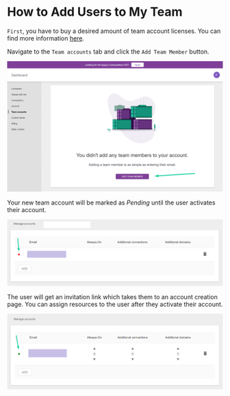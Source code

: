 # How to Add Users to My Team

<code>First</code>, you have to buy a desired amount of team account licenses. You can find more information [here](/dashboard/teams/collaborate-as-a-team).

Navigate to the <code>Team accounts</code> tab and click the <code>Add Team Member</code> button.

<p><img src="/images/dashboard/teams/add-team-member-button.png" alt="Add team member" class="width-90"/></p>

Your new team account will be marked as _Pending_ until the user activates their account.

<p><img src="/images/dashboard/teams/invite-pending-confirmation.png" alt="Team account pending confirmation" class="width-90"/></p>

The user will get an invitation link which takes them to an account creation page. You can assign resources to the user after they activate their account.

<p><img src="/images/dashboard/teams/team-account-confirmed.png" alt="Team account confirmed" class="width-90"/></p>
